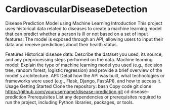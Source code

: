 # CardiovascularDiseaseDetection

Disease Prediction Model using Machine Learning
Introduction
This project uses historical data related to diseases to create a machine learning model that can predict whether a person is ill or not based on a set of input features. The model is exposed through an API, allowing users to input their data and receive predictions about their health status.

Features
Historical disease data: Describe the dataset you used, its source, and any preprocessing steps performed on the data.
Machine learning model: Explain the type of machine learning model you used (e.g., decision tree, random forest, logistic regression) and provide a brief overview of the model's architecture.
API: Detail how the API was built, what technologies or frameworks were used (e.g., Flask, Django, FastAPI), and how to access it.
Usage
Getting Started
Clone the repository:
bash
Copy code
git clone https://github.com/yourusername/disease-prediction.git
cd disease-prediction
Prerequisites
List any dependencies or prerequisites required to run the project, including Python libraries, packages, or tools.
